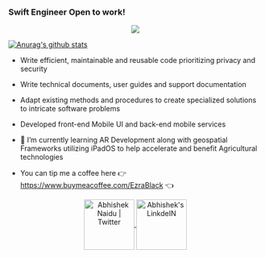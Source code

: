 

### Swift Engineer Open to work! 



<p align="center">
  
  <img src="https://github.com/Ezra-Black/Ezra-Black/blob/master/EzraBlackIntro.gif?raw=true"/>

</p>

  <!-- For more icons please follow  https://github.com/MikeCodesDotNET/ColoredBadges -->

<p align="center">
  
[![Anurag's github stats](https://github-readme-stats.vercel.app/api?username=Ezra-Black&count_private=true&show_icons=true&theme=dark)](https://github.com/anuraghazra/github-readme-stats)

</p>


- Write efficient, maintainable and reusable code prioritizing privacy and security
- Write technical documents, user guides and support documentation
- Adapt existing methods and procedures to create specialized solutions to intricate software problems
- Developed front-end Mobile UI and back-end mobile services

- 🌱 I’m currently learning AR Development along with geospatial Frameworks utilizing iPadOS to help accelerate and benefit Agricultural technologies

- You can tip me a coffee here 👉 https://www.buymeacoffee.com/EzraBlack 👈 

<p align="center">

</p>
<p align="center">
<a href="https://twitter.com/Ezra_Black_">
  <img align="center" alt="Abhishek Naidu | Twitter" width="100px" src="https://cdn.jsdelivr.net/npm/simple-icons@v3/icons/twitter.svg" />
</a>
<a href="https://www.linkedin.com/in/ezra-black-6a2597182">
  <img align="center" alt="Abhishek's LinkdeIN" width="100px" src="https://cdn.jsdelivr.net/npm/simple-icons@v3/icons/linkedin.svg" />
</a>
</p>


<!--
**Ezra-Black/Ezra-Black** is a ✨ _special_ ✨ repository because its `README.md` (this file) appears on your GitHub profile.

Here are some ideas to get you started:



- 👯 I’m looking to collaborate on ...
- 🤔 I’m looking for help with ...
- 💬 Ask me about ...
- 📫 How to reach me: ...
- 😄 Pronouns: ...
- ⚡ Fun fact: ...
-->
